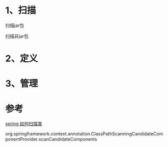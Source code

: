 # 1、扫描

扫描jar包

扫描非jar包

# 2、定义

# 3、管理

# 参考

[spring 如何扫描类](https://stackoverflow.com/questions/42884371/how-spring-scan-all-the-classes-under-specified-package-with-contextcomponent)

org.springframework.context.annotation.ClassPathScanningCandidateComponentProvider.scanCandidateComponents
